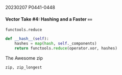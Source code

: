 20230207    P0441-0448

#### Vector Take #4: Hashing and a Faster `==`

`functools.reduce`

```python
def __hash__(self): 
    hashes = map(hash, self._components) 
    return functools.reduce(operator.xor, hashes)
```


The Awesome zip

`zip, zip_longest`
